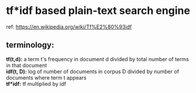 # tf*idf based plain-text search engine
ref: https://en.wikipedia.org/wiki/Tf%E2%80%93idf

## terminology:
<b>tf(t,d):</b> a term t's frequency in document d divided by total number of terms in that document
<br>
<b>idf(t, D):</b> log of number of documents in corpus D divided by number of documents where term t appears
<br>
<b>tf*idf:</b> tf multiplied by idf